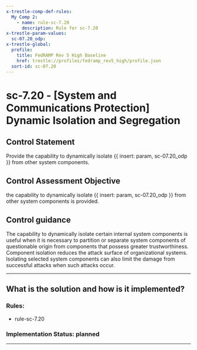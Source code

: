 ```yaml
---
x-trestle-comp-def-rules:
  My Comp 2:
    - name: rule-sc-7.20
      description: Rule for sc-7.20
x-trestle-param-values:
  sc-07.20_odp:
x-trestle-global:
  profile:
    title: FedRAMP Rev 5 High Baseline
    href: trestle://profiles/fedramp_rev5_high/profile.json
  sort-id: sc-07.20
---
```


# sc-7.20 - \[System and Communications Protection\] Dynamic Isolation and Segregation

## Control Statement

Provide the capability to dynamically isolate {{ insert: param, sc-07.20_odp }} from other system components.

## Control Assessment Objective

the capability to dynamically isolate {{ insert: param, sc-07.20_odp }} from other system components is provided.

## Control guidance

The capability to dynamically isolate certain internal system components is useful when it is necessary to partition or separate system components of questionable origin from components that possess greater trustworthiness. Component isolation reduces the attack surface of organizational systems. Isolating selected system components can also limit the damage from successful attacks when such attacks occur.

______________________________________________________________________

## What is the solution and how is it implemented?

<!-- For implementation status enter one of: implemented, partial, planned, alternative, not-applicable -->

<!-- Note that the list of rules under ### Rules: is read-only and changes will not be captured after assembly to JSON -->

<!-- Add control implementation description here for control: sc-7.20 -->

### Rules:

  - rule-sc-7.20

### Implementation Status: planned

______________________________________________________________________
